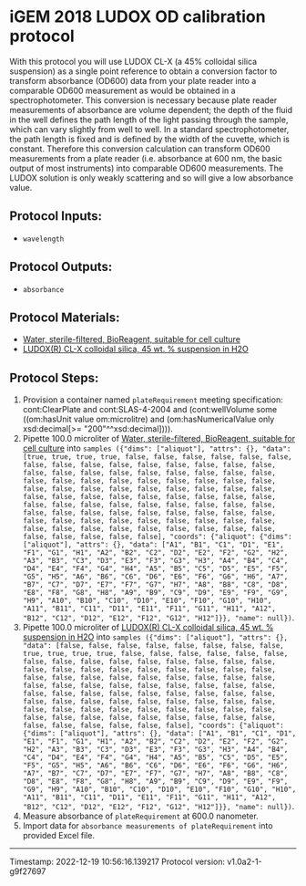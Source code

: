 # iGEM 2018 LUDOX OD calibration protocol


With this protocol you will use LUDOX CL-X (a 45% colloidal silica suspension) as a single point reference to
obtain a conversion factor to transform absorbance (OD600) data from your plate reader into a comparable
OD600 measurement as would be obtained in a spectrophotometer. This conversion is necessary because plate
reader measurements of absorbance are volume dependent; the depth of the fluid in the well defines the path
length of the light passing through the sample, which can vary slightly from well to well. In a standard
spectrophotometer, the path length is fixed and is defined by the width of the cuvette, which is constant.
Therefore this conversion calculation can transform OD600 measurements from a plate reader (i.e. absorbance
at 600 nm, the basic output of most instruments) into comparable OD600 measurements. The LUDOX solution
is only weakly scattering and so will give a low absorbance value.
        


## Protocol Inputs:
* `wavelength`


## Protocol Outputs:
* `absorbance`


## Protocol Materials:
* [Water, sterile-filtered, BioReagent, suitable for cell culture](https://identifiers.org/pubchem.substance:24901740)
* [LUDOX(R) CL-X colloidal silica, 45 wt. % suspension in H2O](https://identifiers.org/pubchem.substance:24866361)


## Protocol Steps:
1. Provision a container named `plateRequirement` meeting specification: cont:ClearPlate and
 cont:SLAS-4-2004 and
 (cont:wellVolume some
    ((om:hasUnit value om:microlitre) and
     (om:hasNumericalValue only xsd:decimal[>= "200"^^xsd:decimal]))).
2. Pipette 100.0 microliter of [Water, sterile-filtered, BioReagent, suitable for cell culture](https://identifiers.org/pubchem.substance:24901740) into `samples ({"dims": ["aliquot"], "attrs": {}, "data": [true, true, true, true, false, false, false, false, false, false, false, false, false, false, false, false, false, false, false, false, false, false, false, false, false, false, false, false, false, false, false, false, false, false, false, false, false, false, false, false, false, false, false, false, false, false, false, false, false, false, false, false, false, false, false, false, false, false, false, false, false, false, false, false, false, false, false, false, false, false, false, false, false, false, false, false, false, false, false, false, false, false, false, false, false, false, false, false, false, false, false, false, false, false, false, false], "coords": {"aliquot": {"dims": ["aliquot"], "attrs": {}, "data": ["A1", "B1", "C1", "D1", "E1", "F1", "G1", "H1", "A2", "B2", "C2", "D2", "E2", "F2", "G2", "H2", "A3", "B3", "C3", "D3", "E3", "F3", "G3", "H3", "A4", "B4", "C4", "D4", "E4", "F4", "G4", "H4", "A5", "B5", "C5", "D5", "E5", "F5", "G5", "H5", "A6", "B6", "C6", "D6", "E6", "F6", "G6", "H6", "A7", "B7", "C7", "D7", "E7", "F7", "G7", "H7", "A8", "B8", "C8", "D8", "E8", "F8", "G8", "H8", "A9", "B9", "C9", "D9", "E9", "F9", "G9", "H9", "A10", "B10", "C10", "D10", "E10", "F10", "G10", "H10", "A11", "B11", "C11", "D11", "E11", "F11", "G11", "H11", "A12", "B12", "C12", "D12", "E12", "F12", "G12", "H12"]}}, "name": null})`.
3. Pipette 100.0 microliter of [LUDOX(R) CL-X colloidal silica, 45 wt. % suspension in H2O](https://identifiers.org/pubchem.substance:24866361) into `samples ({"dims": ["aliquot"], "attrs": {}, "data": [false, false, false, false, false, false, false, false, true, true, true, true, false, false, false, false, false, false, false, false, false, false, false, false, false, false, false, false, false, false, false, false, false, false, false, false, false, false, false, false, false, false, false, false, false, false, false, false, false, false, false, false, false, false, false, false, false, false, false, false, false, false, false, false, false, false, false, false, false, false, false, false, false, false, false, false, false, false, false, false, false, false, false, false, false, false, false, false, false, false, false, false, false, false, false, false], "coords": {"aliquot": {"dims": ["aliquot"], "attrs": {}, "data": ["A1", "B1", "C1", "D1", "E1", "F1", "G1", "H1", "A2", "B2", "C2", "D2", "E2", "F2", "G2", "H2", "A3", "B3", "C3", "D3", "E3", "F3", "G3", "H3", "A4", "B4", "C4", "D4", "E4", "F4", "G4", "H4", "A5", "B5", "C5", "D5", "E5", "F5", "G5", "H5", "A6", "B6", "C6", "D6", "E6", "F6", "G6", "H6", "A7", "B7", "C7", "D7", "E7", "F7", "G7", "H7", "A8", "B8", "C8", "D8", "E8", "F8", "G8", "H8", "A9", "B9", "C9", "D9", "E9", "F9", "G9", "H9", "A10", "B10", "C10", "D10", "E10", "F10", "G10", "H10", "A11", "B11", "C11", "D11", "E11", "F11", "G11", "H11", "A12", "B12", "C12", "D12", "E12", "F12", "G12", "H12"]}}, "name": null})`.
4. Measure absorbance of `plateRequirement` at 600.0 nanometer.
5. Import data for `absorbance measurements of plateRequirement` into provided Excel file.
---
Timestamp: 2022-12-19 10:56:16.139217
Protocol version: v1.0a2-1-g9f27697
